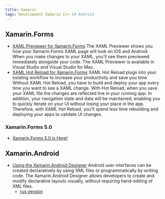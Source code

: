 ```yaml
---
title: Xamarin
tags: Development Xamarin C++ C# Android
---
```


## Xamarin.Forms

- [XAML Previewer for Xamarin.Forms](https://docs.microsoft.com/en-us/xamarin/xamarin-forms/xaml/xaml-previewer/)
  The XAML Previewer shows you how your Xamarin.Forms XAML page will look on iOS and Android. When you make changes to your XAML, you'll see them previewed immediately alongside your code. The XAML Previewer is available in Visual Studio and Visual Studio for Mac.
- [XAML Hot Reload for Xamarin.Forms](https://docs.microsoft.com/en-us/xamarin/xamarin-forms/xaml/hot-reload)
  XAML Hot Reload plugs into your existing workflow to increase your productivity and save you time. Without XAML Hot Reload, you have to build and deploy your app every time you want to see a XAML change. With Hot Reload, when you save your XAML file the changes are reflected live in your running app. In addition, your navigation state and data will be maintained, enabling you to quickly iterate on your UI without losing your place in the app. Therefore, with XAML Hot Reload, you'll spend less time rebuilding and deploying your apps to validate UI changes.

### Xamarin.Forms 5.0

- [Xamarin.Forms 5.0 is Here!](https://devblogs.microsoft.com/xamarin/xamarin-forms-5-0-is-here/)

## Xamarin.Android

- [Using the Xamarin.Android Designer](https://docs.microsoft.com/en-us/xamarin/android/user-interface/android-designer/designer-walkthrough)
  Android user interfaces can be created declaratively by using XML files or programmatically by writing code. The Xamarin.Android Designer allows developers to create and modify declarative layouts visually, without requiring hand-editing of XML files.
  - [rus version](https://docs.microsoft.com/ru-ru/xamarin/android/user-interface/android-designer/designer-walkthrough)
